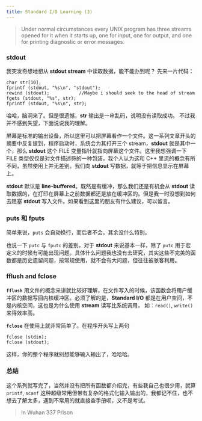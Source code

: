 ```yaml
---
title: Standard I/O Learning (3)
---
```


> Under normal circumstances every UNIX program has three streams opened for it when it starts up, one for input, one for output, and one for printing diagnostic or error messages.

### stdout

我突发奇想地想从 **stdout stream** 中读取数据，能不能办到呢？ 先来一片代码：

	char str[10];
	fprintf (stdout, "%s\n", "stdout");
	rewind (stdout);           //Maybe i should seek to the head of stream
	fgets (stdout, "%s", str);
	fprintf (stdout, "%s\n", str);
	
哈哈，脑洞来了。但是很遗憾，**str** 输出是一串乱码，说明没有读取成功。 不过我并不感到失望，下面说说我的理解。	

屏幕是标准的输出设备，所以这里可以把屏幕看作一个文件。这一系列文章开头的摘要中反复提到，程序启动时，系统会为其打开三个 stream，**stdout** 就是其中一个，那么 **stdout** 这个 FILE 变量指针就指向屏幕这个文件。这里我想强调一下 FILE  类型仅仅是对文件描述符的一种包装，我个人认为这和 C++ 里流的概念有所不同，虽然使用上并无差别。我们向 **stdout** 写数据，就等于把信息显示在屏幕上。

**stdout** 默认是 **line-buffered**。既然是有缓冲，那么我们还是有机会从 **stdout** 读取数据的，在打印在屏幕上之前数据都还是放在缓冲区的。但是我一时没想到如何去阻塞 **stdout** 写入文件。如果看到这里的朋友有什么建议，可以留言。

### puts 和 fputs

简单来说，`puts` 会自动换行，而后者不会。其余没什么特别。

也说一下 `putc` 与 `fputc` 的差别，对于 **stdout** 来说基本一样，除了 `putc` 用于宏定义的时候有可能出现问题。具体什么问题我也没有去研究，其实这些不完美的函数都是历史遗留问题，按常规使用，就不会有大问题，但往往被骇客利用。

### fflush and fclose

**`fflush`** 用文件的概念来讲就比较好理解，在文件写入的时候，该函数会将用户缓冲区的数据写回内核缓冲区。必须了解的是，**Standard I/O** 都是在用户空间，不是内核空间，这也是为什么使用 **stream** 读写比系统调用， 如：`read()`, `write()` 来得效率高。

**`fclose`** 在使用上就非常简单了。在程序开头写上两句
	
	fclose (stdin);
	fclose (stdout);
	
这样，你的整个程序就别想能够输入输出了，哈哈哈。

### 总结

这个系列就写完了，当然并没有把所有函数都介绍完，有些我自己也很少用，就算 `printf`, `scanf` 这种超级常用但带有复杂的格式化输入输出的，我都记不住，也不想去了解太多，遇到不常用的就直接查手册呗，又不是考试。

> In Wuhan 337 Prison
